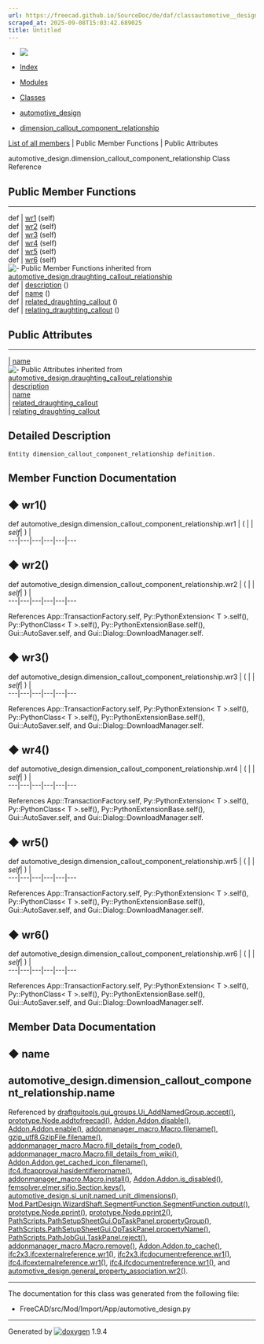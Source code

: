 ```yaml
---
url: https://freecad.github.io/SourceDoc/de/daf/classautomotive__design_1_1dimension__callout__component__relationship.html
scraped_at: 2025-09-08T15:03:42.689025
title: Untitled
---
```


  * [ ![](https://www.freecad.org/svg/logo-freecad.svg) ](https://freecadweb.org "FreeCAD")
  * [Index](../../index.html "Index")
  * [Modules](../../modules.html "Modules list")
  * [Classes](../../annotated.html "Annotated list")

  * [automotive_design](../../d4/ddf/namespaceautomotive__design.html)
  * [dimension_callout_component_relationship](../../de/daf/classautomotive__design_1_1dimension__callout__component__relationship.html)

[List of all members](../../d9/d37/classautomotive__design_1_1dimension__callout__component__relationship-members.html) | Public Member Functions | Public Attributes

automotive_design.dimension_callout_component_relationship Class Reference

##  Public Member Functions  
  
---  
def | [wr1](../../de/daf/classautomotive__design_1_1dimension__callout__component__relationship.html#abed27cb16cbaed38ac443413bf178c09) (self)  
def | [wr2](../../de/daf/classautomotive__design_1_1dimension__callout__component__relationship.html#ac54bfa0e682df5ca6a6c677f816a7d73) (self)  
def | [wr3](../../de/daf/classautomotive__design_1_1dimension__callout__component__relationship.html#a1bc045b988970a3fff4eb948655461bd) (self)  
def | [wr4](../../de/daf/classautomotive__design_1_1dimension__callout__component__relationship.html#abb68978e8c7ac109ada367c855c69242) (self)  
def | [wr5](../../de/daf/classautomotive__design_1_1dimension__callout__component__relationship.html#a9e7bdce8db3ddf495aeab4f2ec4753e5) (self)  
def | [wr6](../../de/daf/classautomotive__design_1_1dimension__callout__component__relationship.html#a8040474a3ab576d385324ab36a67c7e0) (self)  
![-](../../closed.png) Public Member Functions inherited from
[automotive_design.draughting_callout_relationship](../../d1/d04/classautomotive__design_1_1draughting__callout__relationship.html)  
def | [description](../../d1/d04/classautomotive__design_1_1draughting__callout__relationship.html#a6d9ad5eef6b1bb1efe1ea3d4636f923b) ()  
def | [name](../../d1/d04/classautomotive__design_1_1draughting__callout__relationship.html#a60f42395a31effb3b1224f94a0b5e3e5) ()  
def | [related_draughting_callout](../../d1/d04/classautomotive__design_1_1draughting__callout__relationship.html#a8a3a973758cf3d21d5142afee8cb4043) ()  
def | [relating_draughting_callout](../../d1/d04/classautomotive__design_1_1draughting__callout__relationship.html#a447ea514b83c938f7d936614e66e61c5) ()  
  
##  Public Attributes  
  
---  
|
[name](../../de/daf/classautomotive__design_1_1dimension__callout__component__relationship.html#ac51699f138b0cd60e303379a277075a1)  
![-](../../closed.png) Public Attributes inherited from
[automotive_design.draughting_callout_relationship](../../d1/d04/classautomotive__design_1_1draughting__callout__relationship.html)  
|
[description](../../d1/d04/classautomotive__design_1_1draughting__callout__relationship.html#a9981a75240e77066ee794aaf3f74d65f)  
|
[name](../../d1/d04/classautomotive__design_1_1draughting__callout__relationship.html#ab1311a8c1ce1e64b96e680026392f021)  
|
[related_draughting_callout](../../d1/d04/classautomotive__design_1_1draughting__callout__relationship.html#a1a9c1e22ceaf822daf2355a60d5b8efc)  
|
[relating_draughting_callout](../../d1/d04/classautomotive__design_1_1draughting__callout__relationship.html#a199ae6a00649709c4141e04297e75c54)  
  
## Detailed Description

    
    
    Entity dimension_callout_component_relationship definition.

## Member Function Documentation

## ◆ wr1()

def automotive_design.dimension_callout_component_relationship.wr1  | ( |  | _self_| ) |   
---|---|---|---|---|---  
  
## ◆ wr2()

def automotive_design.dimension_callout_component_relationship.wr2  | ( |  | _self_| ) |   
---|---|---|---|---|---  
  
References App::TransactionFactory.self, Py::PythonExtension< T >.self(),
Py::PythonClass< T >.self(), Py::PythonExtensionBase.self(),
Gui::AutoSaver.self, and Gui::Dialog::DownloadManager.self.

## ◆ wr3()

def automotive_design.dimension_callout_component_relationship.wr3  | ( |  | _self_| ) |   
---|---|---|---|---|---  
  
References App::TransactionFactory.self, Py::PythonExtension< T >.self(),
Py::PythonClass< T >.self(), Py::PythonExtensionBase.self(),
Gui::AutoSaver.self, and Gui::Dialog::DownloadManager.self.

## ◆ wr4()

def automotive_design.dimension_callout_component_relationship.wr4  | ( |  | _self_| ) |   
---|---|---|---|---|---  
  
References App::TransactionFactory.self, Py::PythonExtension< T >.self(),
Py::PythonClass< T >.self(), Py::PythonExtensionBase.self(),
Gui::AutoSaver.self, and Gui::Dialog::DownloadManager.self.

## ◆ wr5()

def automotive_design.dimension_callout_component_relationship.wr5  | ( |  | _self_| ) |   
---|---|---|---|---|---  
  
References App::TransactionFactory.self, Py::PythonExtension< T >.self(),
Py::PythonClass< T >.self(), Py::PythonExtensionBase.self(),
Gui::AutoSaver.self, and Gui::Dialog::DownloadManager.self.

## ◆ wr6()

def automotive_design.dimension_callout_component_relationship.wr6  | ( |  | _self_| ) |   
---|---|---|---|---|---  
  
References App::TransactionFactory.self, Py::PythonExtension< T >.self(),
Py::PythonClass< T >.self(), Py::PythonExtensionBase.self(),
Gui::AutoSaver.self, and Gui::Dialog::DownloadManager.self.

## Member Data Documentation

## ◆ name

automotive_design.dimension_callout_component_relationship.name  
---  
  
Referenced by
[draftguitools.gui_groups.Ui_AddNamedGroup.accept()](../../d3/df7/classdraftguitools_1_1gui__groups_1_1Ui__AddNamedGroup.html#a9ea5973817eab7d74792f5b109a01466),
[prototype.Node.addtofreecad()](../../d2/d62/classprototype_1_1Node.html#adc095cc5636da029d1e0d9cef8859701),
[Addon.Addon.disable()](../../d8/d91/classAddon_1_1Addon.html#ae714705a38afe9f13cd2b17580178b31),
[Addon.Addon.enable()](../../d8/d91/classAddon_1_1Addon.html#a79d327ec9a0b4e85e9e96cfad4003ed6),
[addonmanager_macro.Macro.filename()](../../d1/dca/classaddonmanager__macro_1_1Macro.html#a5de4e6a1f3c41dce24066111955cd706),
[gzip_utf8.GzipFile.filename()](../../d2/dbe/classgzip__utf8_1_1GzipFile.html#ab56fe84a4eb08c44e7a0026280c01229),
[addonmanager_macro.Macro.fill_details_from_code()](../../d1/dca/classaddonmanager__macro_1_1Macro.html#a49b8d021a9b8255f8a490e880eb15489),
[addonmanager_macro.Macro.fill_details_from_wiki()](../../d1/dca/classaddonmanager__macro_1_1Macro.html#afc7e62120da96fc1be9dd2b4bd28ddac),
[Addon.Addon.get_cached_icon_filename()](../../d8/d91/classAddon_1_1Addon.html#a7b026027a2904028032edbe3e99e2cbd),
[ifc4.ifcapproval.hasidentifierorname()](../../df/d91/classifc4_1_1ifcapproval.html#a54f558ba3b17fad5fc6579e9d5f50947),
[addonmanager_macro.Macro.install()](../../d1/dca/classaddonmanager__macro_1_1Macro.html#ae770ab07dcecebae2b7414f278b227fe),
[Addon.Addon.is_disabled()](../../d8/d91/classAddon_1_1Addon.html#a5752a95fcf0c51ed06f9841b381d3e50),
[femsolver.elmer.sifio.Section.keys()](../../db/dab/classfemsolver_1_1elmer_1_1sifio_1_1Section.html#ab5b099447f66f33743850697f0e20de4),
[automotive_design.si_unit.named_unit_dimensions()](../../d5/d77/classautomotive__design_1_1si__unit.html#a68eb7954eb09daa334bc8f2c2abbe5f9),
[Mod.PartDesign.WizardShaft.SegmentFunction.SegmentFunction.output()](../../de/d2e/classMod_1_1PartDesign_1_1WizardShaft_1_1SegmentFunction_1_1SegmentFunction.html#aeedd5f59969cc27432880d1916f3d7f9),
[prototype.Node.pprint()](../../d2/d62/classprototype_1_1Node.html#a5ae181c34e48238d2364b0ba4960c252),
[prototype.Node.pprint2()](../../d2/d62/classprototype_1_1Node.html#aaedcc4ba1fb305c7ddcc025235043cd5),
[PathScripts.PathSetupSheetGui.OpTaskPanel.propertyGroup()](../../df/dbe/classPathScripts_1_1PathSetupSheetGui_1_1OpTaskPanel.html#a69cbbaadcb9cff7b526af2c743041d7b),
[PathScripts.PathSetupSheetGui.OpTaskPanel.propertyName()](../../df/dbe/classPathScripts_1_1PathSetupSheetGui_1_1OpTaskPanel.html#ad9bd0e0149d1bc42fc8e89a290de4910),
[PathScripts.PathJobGui.TaskPanel.reject()](../../dc/d2a/classPathScripts_1_1PathJobGui_1_1TaskPanel.html#a54fd97ba9b0060fa8fed8a43c360da0c),
[addonmanager_macro.Macro.remove()](../../d1/dca/classaddonmanager__macro_1_1Macro.html#ad13245288f8beb62d92cb458a2d2ce05),
[Addon.Addon.to_cache()](../../d8/d91/classAddon_1_1Addon.html#aba84dd320889a7cb37c99a8b8cdc87f5),
[ifc2x3.ifcexternalreference.wr1()](../../dd/dec/classifc2x3_1_1ifcexternalreference.html#ae8dab59397d2468ff7fe0a10f42b75b2),
[ifc2x3.ifcdocumentreference.wr1()](../../df/dd6/classifc2x3_1_1ifcdocumentreference.html#a7d5fdb1cb0dee567c44834b868c5cdad),
[ifc4.ifcexternalreference.wr1()](../../d5/dd9/classifc4_1_1ifcexternalreference.html#a0e6ba5265c69b44700e8d9b179e9f240),
[ifc4.ifcdocumentreference.wr1()](../../d7/d2b/classifc4_1_1ifcdocumentreference.html#a8779d74c67e647441d1fb20c76f44f97),
and
[automotive_design.general_property_association.wr2()](../../d2/df3/classautomotive__design_1_1general__property__association.html#ae7f46462c59bc4e541a5d2511631eb65).

* * *

The documentation for this class was generated from the following file:

  * FreeCAD/src/Mod/Import/App/automotive_design.py

* * *

Generated by
[![doxygen](../../doxygen.svg)](https://www.doxygen.org/index.html) 1.9.4

